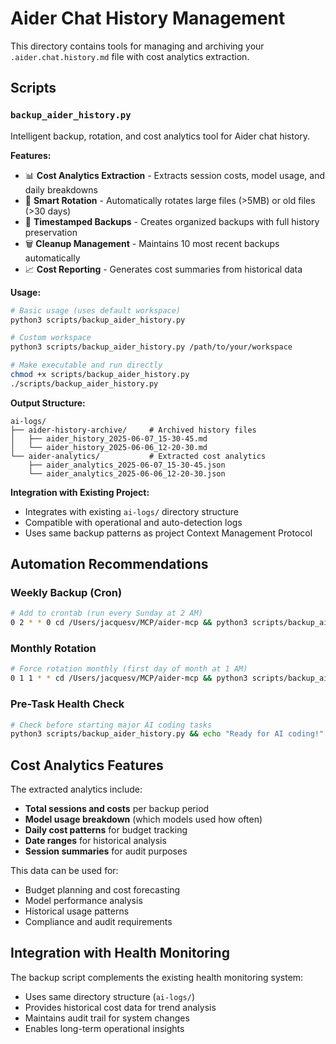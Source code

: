 # Aider Chat History Management

This directory contains tools for managing and archiving your `.aider.chat.history.md` file with cost analytics extraction.

## Scripts

### `backup_aider_history.py`
Intelligent backup, rotation, and cost analytics tool for Aider chat history.

**Features:**
- 📊 **Cost Analytics Extraction** - Extracts session costs, model usage, and daily breakdowns
- 🔄 **Smart Rotation** - Automatically rotates large files (>5MB) or old files (>30 days)
- 💾 **Timestamped Backups** - Creates organized backups with full history preservation
- 🗑️ **Cleanup Management** - Maintains 10 most recent backups automatically
- 📈 **Cost Reporting** - Generates cost summaries from historical data

**Usage:**
```bash
# Basic usage (uses default workspace)
python3 scripts/backup_aider_history.py

# Custom workspace
python3 scripts/backup_aider_history.py /path/to/your/workspace

# Make executable and run directly
chmod +x scripts/backup_aider_history.py
./scripts/backup_aider_history.py
```

**Output Structure:**
```
ai-logs/
├── aider-history-archive/     # Archived history files
│   ├── aider_history_2025-06-07_15-30-45.md
│   └── aider_history_2025-06-06_12-20-30.md
└── aider-analytics/           # Extracted cost analytics
    ├── aider_analytics_2025-06-07_15-30-45.json
    └── aider_analytics_2025-06-06_12-20-30.json
```

**Integration with Existing Project:**
- Integrates with existing `ai-logs/` directory structure
- Compatible with operational and auto-detection logs
- Uses same backup patterns as project Context Management Protocol

## Automation Recommendations

### Weekly Backup (Cron)
```bash
# Add to crontab (run every Sunday at 2 AM)
0 2 * * 0 cd /Users/jacquesv/MCP/aider-mcp && python3 scripts/backup_aider_history.py
```

### Monthly Rotation
```bash
# Force rotation monthly (first day of month at 1 AM)
0 1 1 * * cd /Users/jacquesv/MCP/aider-mcp && python3 scripts/backup_aider_history.py
```

### Pre-Task Health Check
```bash
# Check before starting major AI coding tasks
python3 scripts/backup_aider_history.py && echo "Ready for AI coding!"
```

## Cost Analytics Features

The extracted analytics include:
- **Total sessions and costs** per backup period
- **Model usage breakdown** (which models used how often)
- **Daily cost patterns** for budget tracking
- **Date ranges** for historical analysis
- **Session summaries** for audit purposes

This data can be used for:
- Budget planning and cost forecasting
- Model performance analysis
- Historical usage patterns
- Compliance and audit requirements

## Integration with Health Monitoring

The backup script complements the existing health monitoring system:
- Uses same directory structure (`ai-logs/`)
- Provides historical cost data for trend analysis
- Maintains audit trail for system changes
- Enables long-term operational insights
